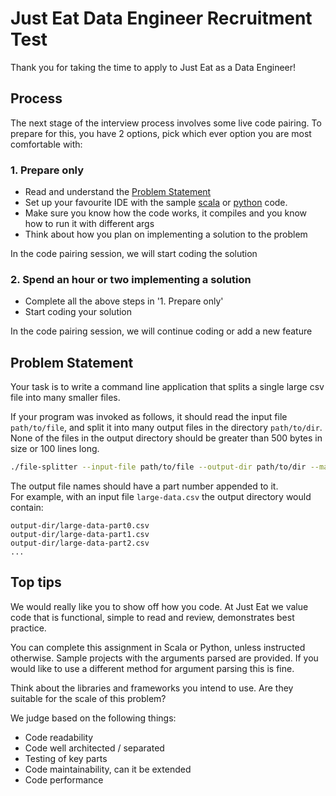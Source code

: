 # Just Eat Data Engineer Recruitment Test
Thank you for taking the time to apply to Just Eat as a Data Engineer!

## Process

The next stage of the interview process involves some live code pairing.
To prepare for this, you have 2 options, pick which ever option you are most comfortable with:

### 1. Prepare only
- Read and understand the [Problem Statement](TODO)
- Set up your favourite IDE with the sample [scala](./scala) or [python](./python) code.
- Make sure you know how the code works, it compiles and you know how to run it with different args
- Think about how you plan on implementing a solution to the problem

In the code pairing session, we will start coding the solution 

### 2. Spend an hour or two implementing a solution
- Complete all the above steps in '1. Prepare only'
- Start coding your solution 

In the code pairing session, we will continue coding or add a new feature



## Problem Statement

Your task is to write a command line application that splits a single large csv file into many smaller files.

If your program was invoked as follows, it should read the input file `path/to/file`, 
and split it into many output files in the directory `path/to/dir`. 
None of the files in the output directory should be greater than 500 bytes in size or 100 lines long.

```bash
./file-splitter --input-file path/to/file --output-dir path/to/dir --max-bytes 500 --max-lines 100
```

The output file names should have a part number appended to it.  
For example, with an input file `large-data.csv` the output directory would contain:

```
output-dir/large-data-part0.csv
output-dir/large-data-part1.csv
output-dir/large-data-part2.csv
...
```


## Top tips

We would really like you to show off how you code. 
At Just Eat we value code that is functional, simple to read and review, demonstrates best practice.

You can complete this assignment in Scala or Python, unless instructed otherwise. 
Sample projects with the arguments parsed are provided. 
If you would like to use a different method for argument parsing this is fine.

Think about the libraries and frameworks you intend to use. Are they suitable for the scale of this problem?

We judge based on the following things:
* Code readability
* Code well architected / separated
* Testing of key parts 
* Code maintainability, can it be extended
* Code performance

